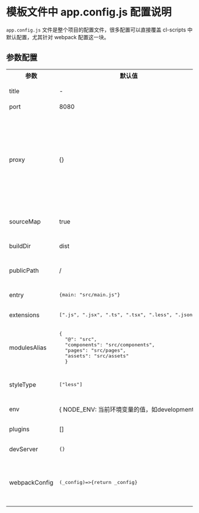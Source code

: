 # 模板文件中 app.config.js 配置说明

`app.config.js` 文件是整个项目的配置文件，很多配置可以直接覆盖 cl-scripts 中默认配置，尤其针对 webpack 配置这一块。

## 参数配置

<table>
<tr>
<th>参数</th><th>默认值</th><th>类型</th><th>说明</th>
</tr>

<tr>
<td>title</td>
<td>-</td>
<td>String</td>
<td>项目标题会初始化index.html里header头的title</td>
</tr>

<tr>
<td>port</td>
<td>8080</td>
<td>Number</td>
<td>开发环境启动时的端口号</td>
</tr>

<tr>
<td>proxy</td>
<td>{}</td>
<td>Object</td>
<td>代理，示例：
<pre>

    {"/zzt_api/cwl_api/": {

      target: "http://cwldev.cm253.com",
      changeOrigin: true,
      pathRewrite: { "^/zzt_api/cwl_api/": "/" },
    }}

</pre>
</td>

</tr>

<tr>
<td>sourceMap</td>
<td>true</td>
<td>Boolean</td>
<td>生成环境是否生成.map后缀文件，方便生产环境报错时快速定位问题</td>
</tr>

<tr>
<td>buildDir</td>
<td>dist</td>
<td>String</td>
<td>build产生的静态资源目录名称</td>
</tr>

<tr>
<td>publicPath</td>
<td>/</td>
<td>String</td>
<td>index.html中静态资源引用的路径，可以是绝对也可以是域名</td>
</tr>

<tr>
<td>entry</td>
<td><pre>{main: "src/main.js"}</pre></td>
<td>Object</td>
<td>iwebpack打包的入口, 多页面时设置多入口即可</td>
</tr>

<tr>
<td>extensions</td>
<td><pre>[".js", ".jsx", ".ts", ".tsx", ".less", ".json"]</pre></td>
<td>Array</td>
<td>i项目中引用文件时可以省略的后缀名</td>
</tr>

<tr>
<td>modulesAlias</td>
<td><pre>{
  "@": "src", 
  "components": "src/components", 
  "pages": "src/pages", 
  "assets": "src/assets"
  }</pre></td>
<td>Object</td>
<td>项目中引用文件路径前缀别名，无需“../../”</td>
</tr>

<tr>
<td>styleType</td>
<td><pre>["less"]</pre></td>
<td>Array</td>
<td>项目中包含的CSS 扩展语言，默认支持Less，如果换成sass可以直接["sass"]</td>
</tr>

<tr>
<td>env</td>
<td>{
  NODE_ENV: 当前环境变量的值，如development
}</td>
<td>Array</td>
<td>当前的环境变量，项目中科院通过process.env. 键值获取</td>
</tr>

<tr>
<td>plugins</td>
<td>[]</td>
<td>Array</td>
<td>给webpack的plugins添加额外的配置插件</td>
</tr>

<tr>
<td>devServer</td>
<td><pre>{}</pre></td>
<td>Object</td>
<td>覆盖devServer的配置信息, 无特殊需求无需修改</td>
</tr>

<tr>
<td>webpackConfig</td>
<td><pre>(_config)=>{return _config}</pre></td>
<td>Function</td>
<td>架手架会把当前的环境下的webpack配置以参数的形式提供出来，然后修改后，再返回。一般情况话不需要设置，除非要做大量改动。</td>
</tr>

</table>
